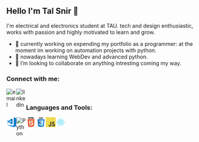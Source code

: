 ## Hello I'm Tal Snir 👋

I'm electrical and electronics student at TAU. 
tech and design enthusiastic, works with passion and highly motivated to learn and grow.

- 🔭 currently working on expending my portfolio as a programmer: at the moment im working on automation projects with python.
- 🌱 nowadays learning WebDev and advanced python.
- 👯 I’m looking to collaborate on anything intresting coming my way.


### Connect with me:

   [<img align="left" alt="email" width="26px" src="https://user-images.githubusercontent.com/72248784/110932204-d41a5b80-8333-11eb-8cdb-9ab15cb0ecd6.png" />][email]
   [<img align="left" alt="linkedin" width="26px" src="https://user-images.githubusercontent.com/72248784/110931980-8dc4fc80-8333-11eb-9d5a-2f9ef85157b2.png" />][linkedin]
</br>
### Languages and Tools:

  <img align="left" alt="Visual Studio Code" width="26px" src="https://raw.githubusercontent.com/github/explore/80688e429a7d4ef2fca1e82350fe8e3517d3494d/topics/visual-studio-code/visual-studio-code.png" />
  <img align="left" alt="Python" width="26px" src="https://user-images.githubusercontent.com/72248784/110935474-1d6caa00-8338-11eb-9607-515f2ff096d5.png" />
  <img align="left" alt="HTML5" width="26px" src="https://raw.githubusercontent.com/github/explore/80688e429a7d4ef2fca1e82350fe8e3517d3494d/topics/html/html.png" />
  <img align="left" alt="CSS3" width="26px" src="https://raw.githubusercontent.com/github/explore/80688e429a7d4ef2fca1e82350fe8e3517d3494d/topics/css/css.png" />
  <img align="left" alt="JavaScript" width="26px" src="https://raw.githubusercontent.com/github/explore/80688e429a7d4ef2fca1e82350fe8e3517d3494d/topics/javascript/javascript.png"/>
  <img align="left" alt="React" width="26px" src="https://raw.githubusercontent.com/github/explore/80688e429a7d4ef2fca1e82350fe8e3517d3494d/topics/react/react.png" />
  
  
  
 

  
[email]: talmsnir@gmail.com
[linkedin]:  https://www.linkedin.com/in/talmsnir/
